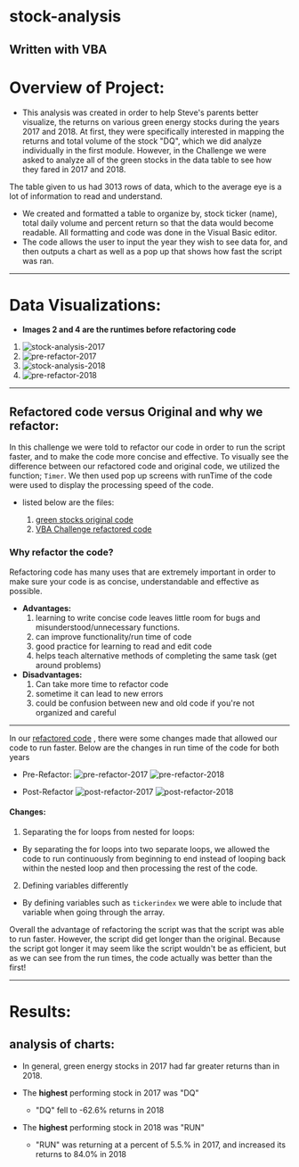 # stock-analysis
Written with VBA
---

# **Overview of Project:**

- This analysis was created in order to help Steve's parents better visualize, the returns on various green energy stocks during the years 2017 and 2018.   At first, they were specifically interested in mapping the returns and total volume of the stock "DQ", which we did analyze individually in the first module.  However, in the Challenge we were asked to analyze all of the green stocks in the data table to see how they fared in 2017 and 2018.

The table given to us had 3013 rows of data, which to the average eye is a lot of information to read and understand.  

- We created and formatted a table to organize by, stock ticker (name), total daily volume and percent return so that the data would become readable.  All formatting and code was done in the Visual Basic editor.  
- The code allows the user to input the year they wish to see data for, and then outputs a chart as well as a pop up that shows how fast the script was ran.

---
# Data Visualizations:

- **Images 2 and 4 are the runtimes before refactoring code**

1) ![stock-analysis-2017](resources/stock-analysis-2017.png)
2) ![pre-refactor-2017](resources/pre-refactor-2017.png)
3) ![stock-analysis-2018](resources/stock-analysis-2018.png)
4) ![pre-refactor-2018](resources/pre-refactor-2018.png)
---
	
## Refactored code versus Original and why we refactor:

In this challenge we were told to refactor our code in order to run the script faster, and to make the code more concise and effective.  To visually see the difference between our refactored code and original code, we utilized the function; `Timer`.  We then used pop up screens with runTime of the code were used to display the processing speed of the code.
 
- listed below are the files:

	1) [green stocks original code](green_stocks.xlsm)
	2) [VBA Challenge refactored code](VBA_Challenge.xlsm)

### Why refactor the code?

Refactoring code has many uses that are extremely important in order to make sure your code is as concise, understandable and effective as possible. 

- **Advantages:**
	1) learning to write concise code leaves little room for bugs and misunderstood/unnecessary functions.
	2) can improve functionality/run time of code
	3) good practice for learning to read and edit code
	4) helps teach alternative methods of completing the same task (get around problems)
- **Disadvantages:**
	1) Can take more time to refactor code
	2) sometime it can lead to new errors
	3) could be confusion between new and old code if you're not organized and careful
---

In our [refactored code](VBA_Challenge.xlsm) , there were some changes made that allowed our code to run faster.  Below are the changes in run time of the code for both years

- Pre-Refactor:
![pre-refactor-2017](resources/pre-refactor-2017.png)
![pre-refactor-2018](resources/pre-refactor-2018.png)

- Post-Refactor
![post-refactor-2017](resources/post-refactor-2017.png)
![post-refactor-2018](resources/post-refactor-2018.png)

#### Changes:
1) Separating the for loops from nested for loops:
- By separating the for loops into two separate loops, we allowed the code to run continuously from beginning to end instead of looping back within the nested loop and then processing the rest of the code.
2) Defining variables differently
- By defining variables such as `tickerindex` we were able to include that variable when going through the array.

Overall the advantage of refactoring the script was that the script was able to run faster.  However, the script did get longer than the original.  Because the script got longer it may seem like the script wouldn't be as efficient, but as we can see from the run times, the code actually was better than the first!

---
 	
# Results:

## analysis of charts:
- In general, green energy stocks in 2017 had far greater returns than in 2018.

- The **highest** performing stock in 2017 was "DQ"
	* "DQ" fell to -62.6% returns in 2018

- The **highest** performing stock in 2018 was "RUN"
	* "RUN" was returning at a percent of 5.5.% in 2017, and increased its returns to 84.0% in 2018
 
